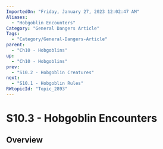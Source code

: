 ```yaml
---
ImportedOn: "Friday, January 27, 2023 12:02:47 AM"
Aliases:
  - "Hobgoblin Encounters"
Category: "General Dangers Article"
Tags:
  - "Category/General-Dangers-Article"
parent:
  - "Ch10 - Hobgoblins"
up:
  - "Ch10 - Hobgoblins"
prev:
  - "S10.2 - Hobgoblin Creatures"
next:
  - "S10.1 - Hobgoblin Rules"
RWtopicId: "Topic_2893"
---
```

# S10.3 - Hobgoblin Encounters
## Overview
